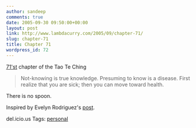 ```yaml
---
author: sandeep
comments: true
date: 2005-09-30 09:50:00+00:00
layout: post
link: http://www.lambdacurry.com/2005/09/chapter-71/
slug: chapter-71
title: Chapter 71
wordpress_id: 72
---
```


[71'st](http://acc6.its.brooklyn.cuny.edu/%7Ephalsall/texts/taote-v3.html#71) chapter of the Tao Te Ching


<blockquote>
Not-knowing is true knowledge.
Presuming to know is a disease.
First realize that you are sick;
then you can move toward health.

</blockquote>



There is no spoon.

Inspired by Evelyn Rodriguez's [post](http://http//evelynrodriguez.typepad.com/crossroads_dispatches/2005/09/questions.html).



del.icio.us Tags: [personal](http://del.icio.us/sss8ue/personal)

